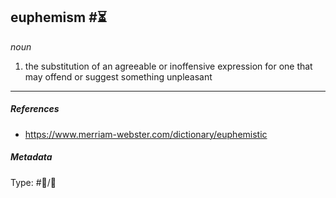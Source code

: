 ## euphemism  #⏳ 

_noun_

1. the substitution of an agreeable or inoffensive expression for one that may offend or suggest something unpleasant

___

##### References

- https://www.merriam-webster.com/dictionary/euphemistic

##### Metadata

Type: #💬/💬 